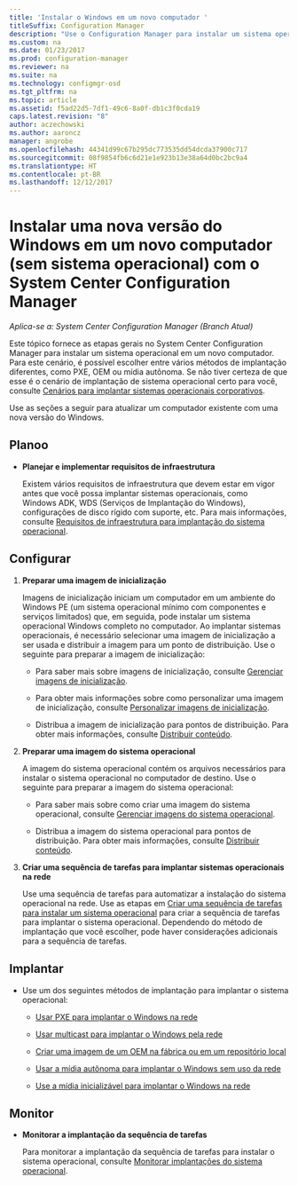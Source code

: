 ```yaml
---
title: 'Instalar o Windows em um novo computador '
titleSuffix: Configuration Manager
description: "Use o Configuration Manager para instalar um sistema operacional em um novo computador (sem sistema operacional) usando PXE, OEM ou mídia autônoma."
ms.custom: na
ms.date: 01/23/2017
ms.prod: configuration-manager
ms.reviewer: na
ms.suite: na
ms.technology: configmgr-osd
ms.tgt_pltfrm: na
ms.topic: article
ms.assetid: f5ad22d5-7df1-49c6-8a0f-db1c3f0cda19
caps.latest.revision: "8"
author: aczechowski
ms.author: aaroncz
manager: angrobe
ms.openlocfilehash: 44341d99c67b295dc773535dd54dcda37900c717
ms.sourcegitcommit: 08f9854fb6c6d21e1e923b13e38a64d0bc2bc9a4
ms.translationtype: HT
ms.contentlocale: pt-BR
ms.lasthandoff: 12/12/2017
---
```

# <a name="install-a-new-version-of-windows-on-a-new-computer-bare-metal-with-system-center-configuration-manager"></a>Instalar uma nova versão do Windows em um novo computador (sem sistema operacional) com o System Center Configuration Manager

*Aplica-se a: System Center Configuration Manager (Branch Atual)*

Este tópico fornece as etapas gerais no System Center Configuration Manager para instalar um sistema operacional em um novo computador. Para este cenário, é possível escolher entre vários métodos de implantação diferentes, como PXE, OEM ou mídia autônoma. Se não tiver certeza de que esse é o cenário de implantação de sistema operacional certo para você, consulte [Cenários para implantar sistemas operacionais corporativos](scenarios-to-deploy-enterprise-operating-systems.md).  

Use as seções a seguir para atualizar um computador existente com uma nova versão do Windows.  

##  <a name="BKMK_Plan"></a> Planoo  

-   **Planejar e implementar requisitos de infraestrutura**  

     Existem vários requisitos de infraestrutura que devem estar em vigor antes que você possa implantar sistemas operacionais, como Windows ADK, WDS (Serviços de Implantação do Windows), configurações de disco rígido com suporte, etc. Para mais informações, consulte [Requisitos de infraestrutura para implantação do sistema operacional](../plan-design/infrastructure-requirements-for-operating-system-deployment.md).

##  <a name="BKMK_Configure"></a> Configurar  

1.  **Preparar uma imagem de inicialização**  

     Imagens de inicialização iniciam um computador em um ambiente do Windows PE (um sistema operacional mínimo com componentes e serviços limitados) que, em seguida, pode instalar um sistema operacional Windows completo no computador.   Ao implantar sistemas operacionais, é necessário selecionar uma imagem de inicialização a ser usada e distribuir a imagem para um ponto de distribuição. Use o seguinte para preparar a imagem de inicialização:  

    -   Para saber mais sobre imagens de inicialização, consulte [Gerenciar imagens de inicialização](../get-started/manage-boot-images.md).  

    -   Para obter mais informações sobre como personalizar uma imagem de inicialização, consulte [Personalizar imagens de inicialização](../get-started/customize-boot-images.md).  

    -   Distribua a imagem de inicialização para pontos de distribuição. Para obter mais informações, consulte [Distribuir conteúdo](../../core/servers/deploy/configure/deploy-and-manage-content.md#bkmk_distribute).  

2.  **Preparar uma imagem do sistema operacional**  

     A imagem do sistema operacional contém os arquivos necessários para instalar o sistema operacional no computador de destino. Use o seguinte para preparar a imagem do sistema operacional:  

    -   Para saber mais sobre como criar uma imagem do sistema operacional, consulte [Gerenciar imagens do sistema operacional](../get-started/manage-operating-system-images.md).

    -   Distribua a imagem do sistema operacional para pontos de distribuição. Para obter mais informações, consulte [Distribuir conteúdo](../../core/servers/deploy/configure/deploy-and-manage-content.md#bkmk_distribute).

3.  **Criar uma sequência de tarefas para implantar sistemas operacionais na rede**  

     Use uma sequência de tarefas para automatizar a instalação do sistema operacional na rede. Use as etapas em [Criar uma sequência de tarefas para instalar um sistema operacional](create-a-task-sequence-to-install-an-operating-system.md) para criar a sequência de tarefas para implantar o sistema operacional. Dependendo do método de implantação que você escolher, pode haver considerações adicionais para a sequência de tarefas.  

##  <a name="BKMK_Deploy"></a> Implantar  

-   Use um dos seguintes métodos de implantação para implantar o sistema operacional:  

    -   [Usar PXE para implantar o Windows na rede](use-pxe-to-deploy-windows-over-the-network.md)  

    -   [Usar multicast para implantar o Windows pela rede](use-multicast-to-deploy-windows-over-the-network.md)  

    -   [Criar uma imagem de um OEM na fábrica ou em um repositório local](create-an-image-for-an-oem-in-factory-or-a-local-depot.md)  

    -   [Usar a mídia autônoma para implantar o Windows sem uso da rede](use-stand-alone-media-to-deploy-windows-without-using-the-network.md)  

    -   [Use a mídia inicializável para implantar o Windows na rede](use-bootable-media-to-deploy-windows-over-the-network.md)  

## <a name="monitor"></a>Monitor  

-   **Monitorar a implantação da sequência de tarefas**  

     Para monitorar a implantação da sequência de tarefas para instalar o sistema operacional, consulte [Monitorar implantações do sistema operacional](monitor-operating-system-deployments.md).  
